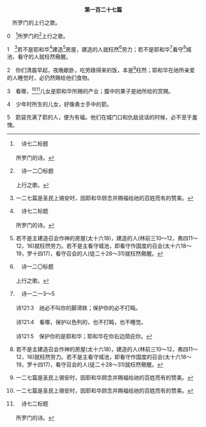 <p style="text-align:center;font-weight:bold;">第一百二十七篇</p>

<a name="0">

<span id="spsm">　所罗门的上行之歌。

0　[^a]所罗门的[^b]上行之歌。

[^a]:　诗七二标题<br><br>所罗门的诗。

[^b]:　诗一二〇标题<br><br>上行之歌。

1　[^1]若不是耶和华[^a]建造[^2]房屋，建造的人就枉然[^b]劳力；若不是耶和华[^c]看守[^2]城池，看守的人就枉然儆醒。

[^1]:一二七篇是圣民上锡安时，因耶和华顾念并赐福给祂的百姓而有的赞美。

[^2]:若不是主建造召会作神的房屋(太十六18)，建造的人(林前三10～12，弗四11～12，16)就枉然劳力。若不是主看守城池，即看守作国度的召会(太十六18～19，罗十四17)，看守召会的人(徒二十28～31)就枉然儆醒。

[^a]:　参诗五一18；一四七2；林前三9<br><br>诗51:18　求你按你的美意善待锡安，建造耶路撒冷的城墙。<br><br>诗147:2　耶和华建造耶路撒冷，聚集以色列被赶散的人。<br><br>林前3:9　因为我们是神的同工，你们是神的耕地，神的建筑。

[^b]:　参林前十五58<br><br>林前15:58　所以我亲爱的弟兄们，你们务要坚固，不可摇动，常常竭力多作主工，因为知道你们的劳苦，在主里面不是徒然的。

[^c]:　诗一二一3～5<br><br>诗121:3　祂必不叫你的脚滑跌；保护你的必不打盹。<br><br>诗121:4　看哪，保护以色列的，也不打盹，也不睡觉。<br><br>诗121:5　保护你的是耶和华；耶和华在你右边荫庇你。

2　你们清晨早起，夜晚歇卧，吃劳碌得来的饭，本是[^1]枉然；耶和华在祂所亲爱的人睡觉时，必仍然赐给他们食物。

[^1]:主若不为我们作什么，凡我们所作的，就全是枉然。我们需要在主里，并靠着祂的恩典劳苦(林前十五10，58，西一28～29)，但结果不在于我们的劳苦，乃在于神的眷顾和祝福。我们不该凭自己劳碌奋斗，乃该信靠祂，并安息在祂里面，因为祂甚至在所亲爱的人睡觉时，仍对他们有所赐给。

3　看哪，[^1][^a]儿女是耶和华所赐的产业；腹中的果子是祂所给的赏赐。

[^1]:我们不该没有信靠主而奋斗，只该作生育儿女的好父亲。我们凭自己的劳苦得不着什么，但我们能生育属灵的儿女(参林前四15)。神除了顾念我们以外，还以扩增、以儿女赐福给我们。扩增不在于我们所作的，乃在于神赐给多少。顾念和祝福都从祂而来。

[^a]:　诗一二八3～4<br><br>诗128:3　你妻子在你的内室，好像多结果子的葡萄树。你儿女围绕你的桌子，好像橄榄栽子。<br><br>诗128:4　敬畏耶和华的人，必要这样蒙福。

4　少年时所生的儿女，好像勇士手中的箭。

5　箭袋充满了箭的人，便为有福。他们在城门口和仇敌说话的时候，必不至于羞愧。

